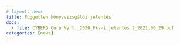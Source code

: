 ```yaml
---
# layout: news
title: Független könyvvizsgálói jelentés
docs:
  - file: CYBERG Corp Nyrt._2020_Fkv-i jelentes.2_2021.06_29.pdf
categories: [news]
---
```

